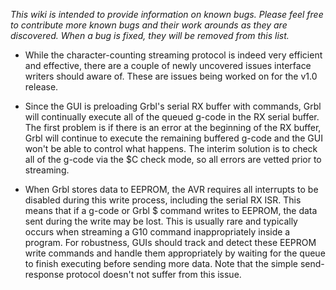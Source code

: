 _This wiki is intended to provide information on known bugs. Please feel free to contribute more known bugs and their work arounds as they are discovered. When a bug is fixed, they will be removed from this list._
 
* While the character-counting streaming protocol is indeed very efficient and effective, there are a couple of newly uncovered issues interface writers should aware of. These are issues being worked on for the v1.0 release.

 * Since the GUI is preloading Grbl's serial RX buffer with commands, Grbl will continually execute all of the queued g-code in the RX serial buffer. The first problem is if there is an error at the beginning of the RX buffer, Grbl will continue to execute the remaining buffered g-code and the GUI won't be able to control what happens. The interim solution is to check all of the g-code via the $C check mode, so all errors are vetted prior to streaming.

 * When Grbl stores data to EEPROM, the AVR requires all interrupts to be disabled during this write process, including the serial RX ISR. This means that if a g-code or Grbl $ command writes to EEPROM, the data sent during the write may be lost. This is usually rare and typically occurs when streaming a G10 command inappropriately inside a program. For robustness, GUIs should track and detect these EEPROM write commands and handle them appropriately by waiting for the queue to finish executing before sending more data. Note that the simple send-response protocol doesn't not suffer from this issue.